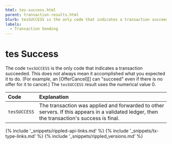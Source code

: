 ```yaml
---
html: tes-success.html
parent: transaction-results.html
blurb: tesSUCCESS is the only code that indicates a transaction succeeded.
labels:
  - Transaction Sending
---
```


# tes Success

The code `tesSUCCESS` is the only code that indicates a transaction succeeded. This does not always mean it accomplished what you expected it to do. (For example, an \[OfferCancel\]\[\] can "succeed" even if there is no offer for it to cancel.) The `tesSUCCESS` result uses the numerical value 0.

| Code         | Explanation                                                                                                                                 |
|:------------ |:------------------------------------------------------------------------------------------------------------------------------------------- |
| `tesSUCCESS` | The transaction was applied and forwarded to other servers. If this appears in a validated ledger, then the transaction's success is final. |

<!--{# common link defs #}-->
{% include '_snippets/rippled-api-links.md' %}
{% include '_snippets/tx-type-links.md' %}
{% include '_snippets/rippled_versions.md' %}
